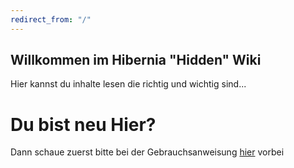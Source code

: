 ```yaml
---
redirect_from: "/"
---
```


## Willkommen im Hibernia "Hidden" Wiki

Hier kannst du inhalte lesen die richtig und wichtig sind...

# Du bist neu Hier? 
Dann schaue zuerst bitte bei der Gebrauchsanweisung [hier](/Wiki/HowTo) vorbei 
